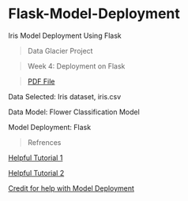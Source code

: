# Flask-Model-Deployment
Iris Model Deployment Using Flask

> Data Glacier Project

> Week 4: Deployment on Flask

> [PDF File](https://drive.google.com/file/d/1V5yVTFxEuqCcrKGRC0JA3lj0xClVlr7K/view?usp=sharing)

Data Selected: Iris dataset, iris.csv

Data Model: Flower Classification Model

Model Deployment: Flask

> Refrences

[Helpful Tutorial 1](https://www.section.io/engineering-education/deploying-machine-learning-models-using-flask/)

[Helpful Tutorial 2](https://www.youtube.com/watch?v=MxJnR1DMmsY)

[Credit for help with Model Deployment](https://clarusway.com/model-deployment-with-flask-part-1/)
